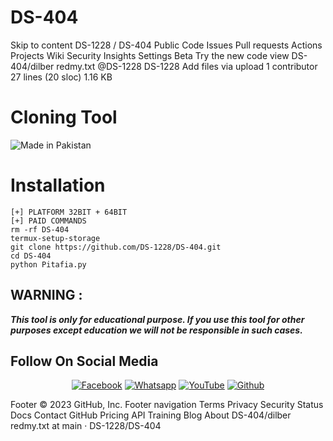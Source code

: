 # DS-404
Skip to content
DS-1228
/
DS-404
Public
Code
Issues
Pull requests
Actions
Projects
Wiki
Security
Insights
Settings
Beta Try the new code view
DS-404/dilber redmy.txt
@DS-1228
DS-1228 Add files via upload
 1 contributor
27 lines (20 sloc)  1.16 KB
# Cloning Tool 

![Made in Pakistan](https://img.shields.io/badge/MADE%20IN%20-PAKISTAN-green?style=for-the-badge&logo=appveyor)


# Installation 

```  
[+] PLATFORM 32BIT + 64BIT
[+] PAID COMMANDS
rm -rf DS-404
termux-setup-storage
git clone https://github.com/DS-1228/DS-404.git
cd DS-404
python Pitafia.py
```

## WARNING : 
***This tool is only for educational purpose. If you use this tool for other purposes except education we will not be responsible in such cases.***
## Follow On Social Media
<p align="center">
<a href="https://www.facebook.com/profile.php?id=100067086768893&mibextid=ZbWKwL"><img title="Facebook" src="https://img.shields.io/badge/Facebook-white?style=for-the-badge&logo=facebook"></a>
<a href="https://wa.me/+923232706058/"><img title="Whatsapp" src="https://img.shields.io/badge/WHATSAPP-purple?style=for-the-badge&logo=Whatsapp"></a>
<a href="https://youtube.com/@dilberali5529"><img title="YouTube" src="https://img.shields.io/badge/YOUTUBE-red?style=for-the-badge&logo=YouTube"></a>
<a href="https://github.com/Dilber1234"><img title="Github" src="https://img.shields.io/badge/Github-Dilber1234-green?style=for-the-badge&logo=github"></a>
 

Footer
© 2023 GitHub, Inc.
Footer navigation
Terms
Privacy
Security
Status
Docs
Contact GitHub
Pricing
API
Training
Blog
About
DS-404/dilber redmy.txt at main · DS-1228/DS-404
